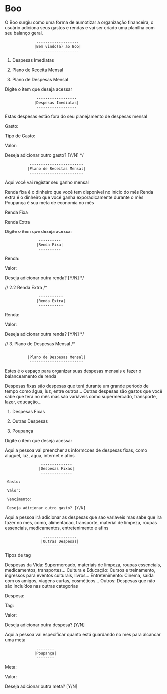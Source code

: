 # Boo

O Boo surgiu como uma forma de aumotizar a organização financeira, o usuário adiciona seus gastos e rendas e vai ser criado uma planilha com seu balanço geral.

                  -------------------
                 |Bem vindo(a) ao Boo|
                  -------------------
 
 
 1. Despesas Imediatas
 
 2. Plano de Receita Mensal
 
 3. Plano de Despesas Mensal
 
 
 Digite o item que deseja acessar
 
 
                  ------------------
                 |Despesas Imediatas|
                  ------------------
 
 
 Estas despesas estão fora do seu planejamento de despesas mensal
 
 Gasto:
 
 Tipo de Gasto:
 
 Valor:
 
 Deseja adicionar outro gasto? [Y/N]
 */


               ------------------------
              |Plano de Receitas Mensal|
               ------------------------
 
 
 
 Aqui você vai registar seu ganho mensal
 
 
 Renda fixa é o dinheiro que você tem disponível no início do mês
 Renda extra é o dinheiro que você ganha exporadicamente durante o mês
 Poupança é sua meta de economia no mês
 
 
 Renda Fixa
 
 Renda Extra
 
 
 Digite o item que deseja acessar
 
 
                   ----------
                  |Renda Fixa|
                   ----------
 
 Renda:
 
 Valor:
 
 
 Deseja adicionar outra renda? [Y/N]
 */
 
// 2.2 Renda Extra
/*

                   -----------
                  |Renda Extra|
                   -----------
 
 Renda:
 
 Valor:
 
 
 Deseja adicionar outra renda? [Y/N]
 */
 
// 3. Plano de Despesas Mensal
/*


               ------------------------
              |Plano de Despesas Mensal|
               ------------------------
 
 
 
 Estes é o espaço para organizar suas despesas mensais e fazer o balanceamento de renda
 
 
 Despesas fixas são despesas que terá durante um grande período de tempo como água, luz, entre outros...
 Outras despesas são gastos que você sabe que terá no mês mas são variáveis como supermercado, transporte, lazer, educação...
 
 
 1. Despesas Fixas
 
 2. Outras Despesas
 
 3. Poupança
 
 
 Digite o item que deseja acessar
 
 

Aqui a pessoa vai preencher as informcoes de despesas fixas, como aluguel, luz, agua, internet e afins

                    --------------
                   |Despesas Fixas|
                    --------------
 
     Gasto:
     
     Valor:
     
     Vencimento:
     
     Deseja adicionar outro gasto? [Y/N]
 

 
Aqui a pessoa irá adicionar as despesas que sao variaveis mas sabe que ira fazer no mes, como, alimentacao, transporte, material de limpeza, roupas essenciais, medicamentos, entretenimento e afins

                     ---------------
                    |Outras Despesas|
                     ---------------
 
 Tipos de tag
 
 Despesas da Vida: Supermercado, materiais de limpeza, roupas essenciais, medicamentos, transportes...
 Cultura e Educação: Cursos e treinamento, ingressos para eventos culturais, livros...
 Entretenimento: Cinema, saída com os amigos, viagens curtas, cosméticos...
 Outros: Despesas que não são incluídos nas outras categorias
 
 
 Despesa:
 
 Tag:
 
 Valor:
 
 
 Deseja adicionar outra despesa? [Y/N]
 
 
Aqui a pessoa vai especificar quanto está guardando no mes para alcancar uma meta

                  --------
                 |Poupança|
                  --------
 
 Meta:
 
 Valor:
 
 
 Deseja adicionar outra meta? [Y/N]
 
